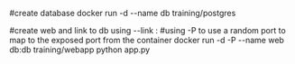 
#create database
docker run -d --name db training/postgres

#create web and link to db using --link <name>:<alias>
#using -P to use a random port to map to the exposed port from the container
docker run -d -P --name web db:db training/webapp python app.py

